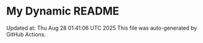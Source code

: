 # My Dynamic README
Updated at: Thu Aug 28 01:41:06 UTC 2025
This file was auto-generated by GitHub Actions.
